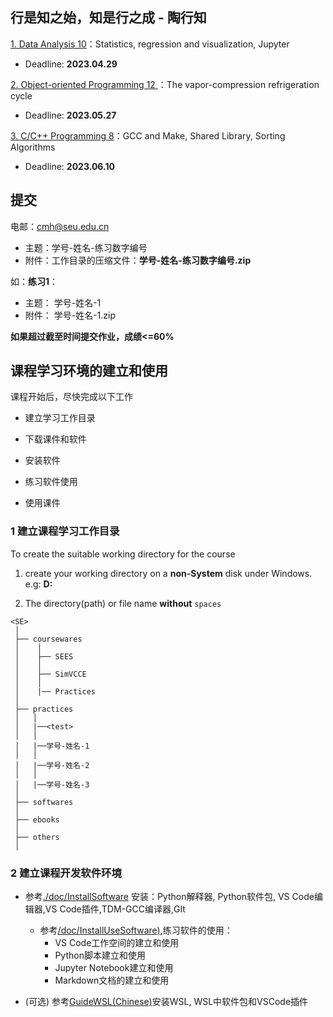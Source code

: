## 行是知之始，知是行之成 - 陶行知

[1. Data Analysis 10](./P1)：Statistics, regression and visualization, Jupyter 

* Deadline: **2023.04.29**

[2. Object-oriented Programming 12 ](./P2)：The vapor-compression refrigeration cycle 

* Deadline: **2023.05.27**

[3. C/C++ Programming 8](./P3)：GCC and Make, Shared Library, Sorting Algorithms

* Deadline: **2023.06.10**

## 提交

电邮：cmh@seu.edu.cn 
* 主题：学号-姓名-练习数字编号 
* 附件：工作目录的压缩文件：**学号-姓名-练习数字编号.zip**

如：**练习1**：
*  主题： 学号-姓名-1
*  附件： 学号-姓名-1.zip

**如果超过截至时间提交作业，成绩<=60%**

## 课程学习环境的建立和使用

课程开始后，尽快完成以下工作

* 建立学习工作目录

* 下载课件和软件
 
* 安装软件

* 练习软件使用

* 使用课件

### 1 建立课程学习工作目录

To create the suitable working directory for the course

1. create your working directory on a **non-System** disk under Windows. e.g: **D:**

2. The directory(path) or file name **without** `spaces`  

```
<SE>
 │
 ├── coursewares
 │    │
 │    ├── SEES
 │    │      
 │    ├── SimVCCE
 │    │
 │    |── Practices
 │        
 ├── practices
 │   │ 
 │   |──<test> 
 │   │ 
 │   |──学号-姓名-1 
 │   │ 
 │   |──学号-姓名-2
 │   │ 
 │   |──学号-姓名-3
 │   
 ├── softwares
 │
 ├── ebooks
 │
 ├── others
 │
``` 

### 2 建立课程开发软件环境

*  参考[./doc/InstallSoftware](https://gitee.com/thermalogic/sees/blob/B2023/guide/doc/InstallSoftware.md) 安装：Python解释器, Python软件包, VS Code编辑器,VS Code插件,TDM-GCC编译器,GIt
   
   *  参考[/doc/InstallUseSoftware)](https://gitee.com/thermalogic/sees/blob/B2023/guide//doc/InstallUseSoftware.md),练习软件的使用：
      * VS Code工作空间的建立和使用
      * Python脚本建立和使用
      * Jupyter Notebook建立和使用
      * Markdown文档的建立和使用
     
*  (可选) 参考[GuideWSL(Chinese)](https://gitee.com/thermalogic/sees/blob/B2023/guide/doc/GuideWSL(Chinese).md)安装WSL, WSL中软件包和VSCode插件
